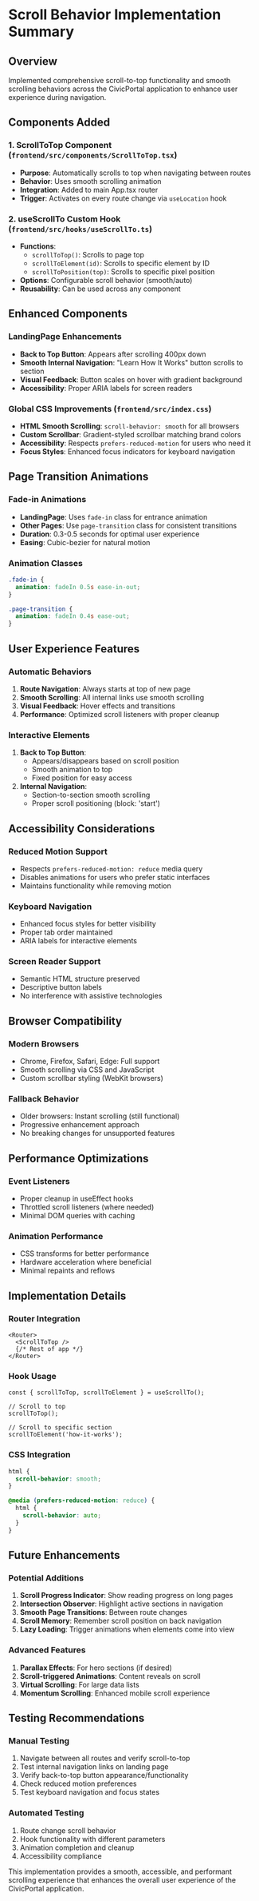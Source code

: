 # Scroll Behavior Implementation Summary

## Overview
Implemented comprehensive scroll-to-top functionality and smooth scrolling behaviors across the CivicPortal application to enhance user experience during navigation.

## Components Added

### 1. ScrollToTop Component (`frontend/src/components/ScrollToTop.tsx`)
- **Purpose**: Automatically scrolls to top when navigating between routes
- **Behavior**: Uses smooth scrolling animation
- **Integration**: Added to main App.tsx router
- **Trigger**: Activates on every route change via `useLocation` hook

### 2. useScrollTo Custom Hook (`frontend/src/hooks/useScrollTo.ts`)
- **Functions**:
  - `scrollToTop()`: Scrolls to page top
  - `scrollToElement(id)`: Scrolls to specific element by ID
  - `scrollToPosition(top)`: Scrolls to specific pixel position
- **Options**: Configurable scroll behavior (smooth/auto)
- **Reusability**: Can be used across any component

## Enhanced Components

### LandingPage Enhancements
- **Back to Top Button**: Appears after scrolling 400px down
- **Smooth Internal Navigation**: "Learn How It Works" button scrolls to section
- **Visual Feedback**: Button scales on hover with gradient background
- **Accessibility**: Proper ARIA labels for screen readers

### Global CSS Improvements (`frontend/src/index.css`)
- **HTML Smooth Scrolling**: `scroll-behavior: smooth` for all browsers
- **Custom Scrollbar**: Gradient-styled scrollbar matching brand colors
- **Accessibility**: Respects `prefers-reduced-motion` for users who need it
- **Focus Styles**: Enhanced focus indicators for keyboard navigation

## Page Transition Animations

### Fade-in Animations
- **LandingPage**: Uses `fade-in` class for entrance animation
- **Other Pages**: Use `page-transition` class for consistent transitions
- **Duration**: 0.3-0.5 seconds for optimal user experience
- **Easing**: Cubic-bezier for natural motion

### Animation Classes
```css
.fade-in {
  animation: fadeIn 0.5s ease-in-out;
}

.page-transition {
  animation: fadeIn 0.4s ease-out;
}
```

## User Experience Features

### Automatic Behaviors
1. **Route Navigation**: Always starts at top of new page
2. **Smooth Scrolling**: All internal links use smooth scrolling
3. **Visual Feedback**: Hover effects and transitions
4. **Performance**: Optimized scroll listeners with proper cleanup

### Interactive Elements
1. **Back to Top Button**: 
   - Appears/disappears based on scroll position
   - Smooth animation to top
   - Fixed position for easy access
2. **Internal Navigation**:
   - Section-to-section smooth scrolling
   - Proper scroll positioning (block: 'start')

## Accessibility Considerations

### Reduced Motion Support
- Respects `prefers-reduced-motion: reduce` media query
- Disables animations for users who prefer static interfaces
- Maintains functionality while removing motion

### Keyboard Navigation
- Enhanced focus styles for better visibility
- Proper tab order maintained
- ARIA labels for interactive elements

### Screen Reader Support
- Semantic HTML structure preserved
- Descriptive button labels
- No interference with assistive technologies

## Browser Compatibility

### Modern Browsers
- Chrome, Firefox, Safari, Edge: Full support
- Smooth scrolling via CSS and JavaScript
- Custom scrollbar styling (WebKit browsers)

### Fallback Behavior
- Older browsers: Instant scrolling (still functional)
- Progressive enhancement approach
- No breaking changes for unsupported features

## Performance Optimizations

### Event Listeners
- Proper cleanup in useEffect hooks
- Throttled scroll listeners (where needed)
- Minimal DOM queries with caching

### Animation Performance
- CSS transforms for better performance
- Hardware acceleration where beneficial
- Minimal repaints and reflows

## Implementation Details

### Router Integration
```tsx
<Router>
  <ScrollToTop />
  {/* Rest of app */}
</Router>
```

### Hook Usage
```tsx
const { scrollToTop, scrollToElement } = useScrollTo();

// Scroll to top
scrollToTop();

// Scroll to specific section
scrollToElement('how-it-works');
```

### CSS Integration
```css
html {
  scroll-behavior: smooth;
}

@media (prefers-reduced-motion: reduce) {
  html {
    scroll-behavior: auto;
  }
}
```

## Future Enhancements

### Potential Additions
1. **Scroll Progress Indicator**: Show reading progress on long pages
2. **Intersection Observer**: Highlight active sections in navigation
3. **Smooth Page Transitions**: Between route changes
4. **Scroll Memory**: Remember scroll position on back navigation
5. **Lazy Loading**: Trigger animations when elements come into view

### Advanced Features
1. **Parallax Effects**: For hero sections (if desired)
2. **Scroll-triggered Animations**: Content reveals on scroll
3. **Virtual Scrolling**: For large data lists
4. **Momentum Scrolling**: Enhanced mobile scroll experience

## Testing Recommendations

### Manual Testing
1. Navigate between all routes and verify scroll-to-top
2. Test internal navigation links on landing page
3. Verify back-to-top button appearance/functionality
4. Check reduced motion preferences
5. Test keyboard navigation and focus states

### Automated Testing
1. Route change scroll behavior
2. Hook functionality with different parameters
3. Animation completion and cleanup
4. Accessibility compliance

This implementation provides a smooth, accessible, and performant scrolling experience that enhances the overall user experience of the CivicPortal application.